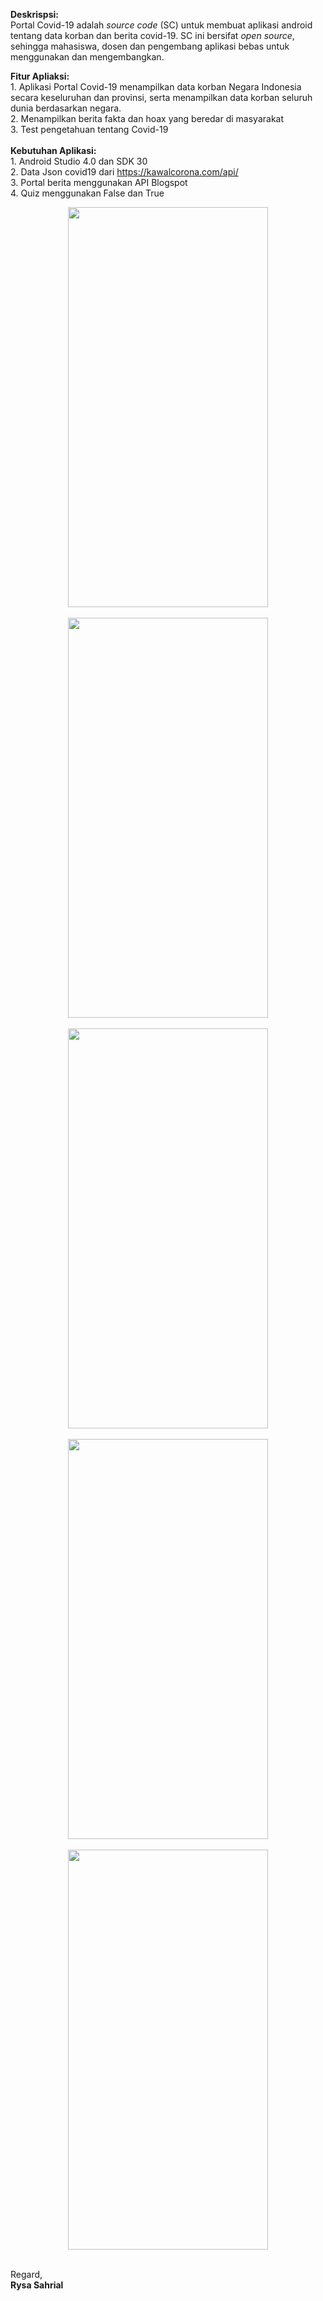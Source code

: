 <!-- wp:paragraph -->
<p><strong>Deskrispsi:</strong><br>Portal Covid-19 adalah<em> source code</em> (SC) untuk membuat aplikasi android tentang data korban dan berita covid-19. SC ini bersifat <em>open source</em>, sehingga mahasiswa, dosen dan pengembang aplikasi bebas untuk menggunakan dan mengembangkan. </p>
<!-- /wp:paragraph -->

<!-- wp:paragraph -->
<p><strong>Fitur Apliaksi:</strong><br>1. Aplikasi Portal Covid-19 menampilkan data korban Negara Indonesia secara keseluruhan dan provinsi, serta menampilkan data korban seluruh dunia berdasarkan negara.<br>2. Menampilkan berita fakta dan hoax yang beredar di masyarakat<br>3. Test pengetahuan tentang Covid-19<br><br><strong>Kebutuhan Aplikasi:</strong><br>1. Android Studio 4.0 dan SDK 30<br>2. Data Json covid19 dari  <a href="https://kawalcorona.com/api/">https://kawalcorona.com/api/</a><br>3. Portal berita menggunakan API Blogspot<br>4. Quiz menggunakan False dan True</p>
<!-- /wp:paragraph -->
<div class="separator" style="clear: both; text-align: center;">
<a href="https://1.bp.blogspot.com/-xmC_VB2NQYA/XypNL1BZHnI/AAAAAAAAAKE/i2j5ZXotpAI2ZyWL6VL6swOpjK-Y_VHjQCLcBGAsYHQ/s1600/WhatsApp%2BImage%2B2020-08-05%2Bat%2B12.35.06%2BPM%2B%25281%2529.jpeg" imageanchor="1" style="margin-left: 1em; margin-right: 1em;"><img border="0" data-original-height="1280" data-original-width="640" height="640" src="https://1.bp.blogspot.com/-xmC_VB2NQYA/XypNL1BZHnI/AAAAAAAAAKE/i2j5ZXotpAI2ZyWL6VL6swOpjK-Y_VHjQCLcBGAsYHQ/s640/WhatsApp%2BImage%2B2020-08-05%2Bat%2B12.35.06%2BPM%2B%25281%2529.jpeg" width="320" /></a></div>
<br />
<div class="separator" style="clear: both; text-align: center;">
<a href="https://1.bp.blogspot.com/-Q7o7FNZZ4HY/XypNLirhcLI/AAAAAAAAAKA/YwVd3-4PDI00f24JAWxXwZMyPIpe-psLwCLcBGAsYHQ/s1600/WhatsApp%2BImage%2B2020-08-05%2Bat%2B12.35.06%2BPM%2B%25282%2529.jpeg" imageanchor="1" style="margin-left: 1em; margin-right: 1em;"><img border="0" data-original-height="1280" data-original-width="640" height="640" src="https://1.bp.blogspot.com/-Q7o7FNZZ4HY/XypNLirhcLI/AAAAAAAAAKA/YwVd3-4PDI00f24JAWxXwZMyPIpe-psLwCLcBGAsYHQ/s640/WhatsApp%2BImage%2B2020-08-05%2Bat%2B12.35.06%2BPM%2B%25282%2529.jpeg" width="320" /></a></div>
<br />
<div class="separator" style="clear: both; text-align: center;">
<a href="https://1.bp.blogspot.com/-nj3U0lhANLw/XypNL_6IksI/AAAAAAAAAKI/mMsVLHL2iZElxzHprWnBfC0ua2jaXnllACLcBGAsYHQ/s1600/WhatsApp%2BImage%2B2020-08-05%2Bat%2B12.35.06%2BPM%2B%25283%2529.jpeg" imageanchor="1" style="margin-left: 1em; margin-right: 1em;"><img border="0" data-original-height="1280" data-original-width="640" height="640" src="https://1.bp.blogspot.com/-nj3U0lhANLw/XypNL_6IksI/AAAAAAAAAKI/mMsVLHL2iZElxzHprWnBfC0ua2jaXnllACLcBGAsYHQ/s640/WhatsApp%2BImage%2B2020-08-05%2Bat%2B12.35.06%2BPM%2B%25283%2529.jpeg" width="320" /></a></div>
<br />
<div class="separator" style="clear: both; text-align: center;">
<a href="https://1.bp.blogspot.com/-U2v7qjj0VUE/XypNM-qt0NI/AAAAAAAAAKQ/BJvHncYKRnINHKmK6YV6f6naHs5Dy4aVACLcBGAsYHQ/s1600/WhatsApp%2BImage%2B2020-08-05%2Bat%2B12.35.06%2BPM%2B%25284%2529.jpeg" imageanchor="1" style="margin-left: 1em; margin-right: 1em;"><img border="0" data-original-height="1280" data-original-width="640" height="640" src="https://1.bp.blogspot.com/-U2v7qjj0VUE/XypNM-qt0NI/AAAAAAAAAKQ/BJvHncYKRnINHKmK6YV6f6naHs5Dy4aVACLcBGAsYHQ/s640/WhatsApp%2BImage%2B2020-08-05%2Bat%2B12.35.06%2BPM%2B%25284%2529.jpeg" width="320" /></a></div>
<br />
<div class="separator" style="clear: both; text-align: center;">
<a href="https://1.bp.blogspot.com/-zScvfMhJzFA/XypNM7FGMMI/AAAAAAAAAKM/tRU9obLTW_gY6nrvMEjVbJj7T1tAm2CqgCLcBGAsYHQ/s1600/WhatsApp%2BImage%2B2020-08-05%2Bat%2B12.35.06%2BPM.jpeg" imageanchor="1" style="margin-left: 1em; margin-right: 1em;"><img border="0" data-original-height="1280" data-original-width="640" height="640" src="https://1.bp.blogspot.com/-zScvfMhJzFA/XypNM7FGMMI/AAAAAAAAAKM/tRU9obLTW_gY6nrvMEjVbJj7T1tAm2CqgCLcBGAsYHQ/s640/WhatsApp%2BImage%2B2020-08-05%2Bat%2B12.35.06%2BPM.jpeg" width="320" /></a></div>
<br />
<!-- wp:paragraph -->
<p>Regard,<br><strong>Rysa Sahrial</strong><br></p>
<!-- /wp:paragraph -->
